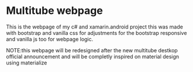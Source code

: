 # Multitube webpage
This is the webpage of my c# and xamarin.android project
this was made with bootstrap and vanilla css for adjustments for the bootstrap responsive
and vanilla js too for webpage logic.



NOTE:this webpage will be redesigned after the new multitube destkop official announcement and will be completly inspired on material design
using materialize

